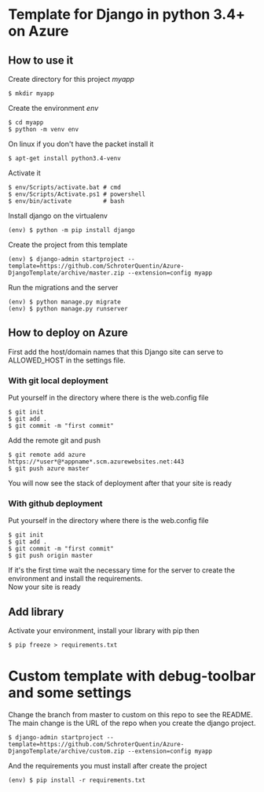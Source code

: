 # Template for Django in python 3.4+ on Azure

## How to use it

Create directory for this project *myapp*

    $ mkdir myapp

Create the environment *env*

    $ cd myapp
    $ python -m venv env

On linux if you don't have the packet install it

    $ apt-get install python3.4-venv

Activate it

    $ env/Scripts/activate.bat # cmd
    $ env/Scripts/Activate.ps1 # powershell
    $ env/bin/activate         # bash

Install django on the virtualenv

    (env) $ python -m pip install django

Create the project from this template

    (env) $ django-admin startproject --template=https://github.com/SchroterQuentin/Azure-DjangoTemplate/archive/master.zip --extension=config myapp

Run the migrations and the server

    (env) $ python manage.py migrate
    (env) $ python manage.py runserver

## How to deploy on Azure

First add the host/domain names that this Django site can serve to ALLOWED_HOST in the settings file.

### With git local deployment

Put yourself in the directory where there is the web.config file

    $ git init
    $ git add .
    $ git commit -m "first commit"

Add the remote git and push

    $ git remote add azure https://*user*@*appname*.scm.azurewebsites.net:443
    $ git push azure master

You will now see the stack of deployment after that your site is ready

### With github deployment

Put yourself in the directory where there is the web.config file

    $ git init
    $ git add .
    $ git commit -m "first commit"
    $ git push origin master

If it's the first time wait the necessary time for the server to create the environment and install the requirements.  
Now your site is ready


## Add library

Activate your environment, install your library with pip then

    $ pip freeze > requirements.txt

# Custom template with debug-toolbar and some settings

Change the branch from master to custom on this repo to see the README. The main change is the URL of the repo when you create the django project.

    $ django-admin startproject --template=https://github.com/SchroterQuentin/Azure-DjangoTemplate/archive/custom.zip --extension=config myapp

And the requirements you must install after create the project

    (env) $ pip install -r requirements.txt
